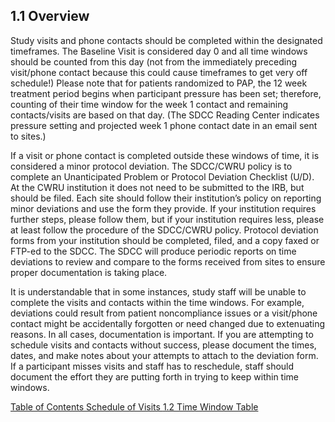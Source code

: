 ## 1.1 Overview

Study visits and phone contacts should be completed within the designated timeframes. The
Baseline Visit is considered day 0 and all time windows should be counted from this day (not
from the immediately preceding visit/phone contact because this could cause timeframes to get
very off schedule!) Please note that for patients randomized to PAP, the 12 week treatment
period begins when participant pressure has been set; therefore, counting of their time window
for the week 1 contact and remaining contacts/visits are based on that day. (The SDCC Reading Center indicates pressure setting and projected week 1 phone contact date in an email sent to sites.)

If a visit or phone contact is completed outside these windows of time, it is considered a minor
protocol deviation. The SDCC/CWRU policy is to complete an Unanticipated Problem or Protocol Deviation Checklist (U/D). At the CWRU institution it does not need to be submitted to the IRB, but should be filed. Each site should follow their institution’s policy on reporting minor deviations and use the form they provide. If your institution requires further steps, please follow them, but if your institution requires less, please at least follow the procedure of the SDCC/CWRU policy.  Protocol deviation forms from your institution should be completed, filed, and a copy faxed or FTP-ed to the SDCC.  The SDCC will produce periodic reports on time deviations to review and compare to the forms received from sites to ensure proper documentation is taking place.

It is understandable that in some instances, study staff will be unable to complete the visits and
contacts within the time windows. For example, deviations could result from patient
noncompliance issues or a visit/phone contact might be accidentally forgotten or need changed
due to extenuating reasons. In all cases, documentation is important. If you are attempting to
schedule visits and contacts without success, please document the times, dates, and make
notes about your attempts to attach to the deviation form. If a participant misses visits and staff
has to reschedule, staff should document the effort they are putting forth in trying to keep within
time windows.  


<div class="center">
<div class="btn-group">
  <a href=":pages_path:/manuals/schedule-of-visits/1-00-schedule-of-visits-toc.md" class="btn btn-default">
    <span class="glyphicon glyphicon-chevron-left"></span>
    Table of Contents
  </a>

  <a href=":pages_path:/manuals/schedule-of-visits" class="btn btn-default">
    <span class="glyphicon glyphicon-chevron-up"></span>
    Schedule of Visits
  </a>

  <a href=":pages_path:/manuals/schedule-of-visits/1-02-time-window-table.md" class="btn btn-success">
    1.2 Time Window Table
    <span class="glyphicon glyphicon-chevron-right"></span>
  </a>
</div>
</div>